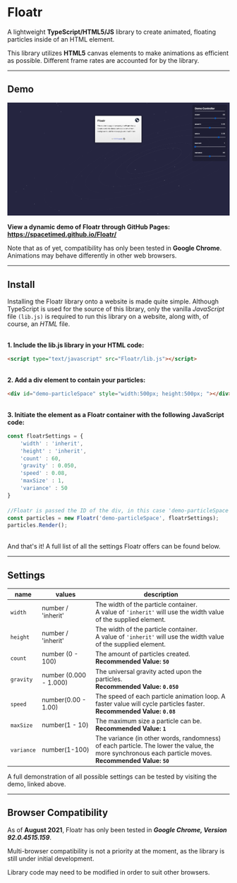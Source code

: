 # Floatr
A lightweight **TypeScript/HTML5/JS** library to create animated, floating particles inside of an HTML element. 

This library utilizes **HTML5** canvas elements to make animations as efficient as possible. Different frame rates are accounted for by the library. 


----------
## Demo

![Demo Image](/images/demo.png)

**View a dynamic demo of Floatr through GitHub Pages:**
**https://spacetimed.github.io/Floatr/**

Note that as of yet, compatibility has only been tested in **Google Chrome**. Animations may behave differently in other web browsers.



----------
## Install
Installing the Floatr library onto a website is made quite simple. Although TypeScript is used for the source of this library, only the vanilla *JavaScript* file `(lib.js)` is required to run this library on a website, along with, of course, an *HTML* file.

\
**1. Include the lib.js library in your HTML code:**
```html
<script type="text/javascript" src="Floatr/lib.js"></script>
```

\
**2. Add a div element to contain your particles:**
```html
<div id="demo-particleSpace" style="width:500px; height:500px; "></div>
```

\
**3. Initiate the element as a Floatr container with the following JavaScript code:**
```js
const floatrSettings = { 
    'width' : 'inherit',
    'height' : 'inherit',
    'count' : 60,
    'gravity' : 0.050,
    'speed' : 0.08,
    'maxSize' : 1,
    'variance' : 50
}

//Floatr is passed the ID of the div, in this case 'demo-particleSpace'.
const particles = new Floatr('demo-particleSpace', floatrSettings);
particles.Render();
```

\
And that's it! A full list of all the settings Floatr offers can be found below.

----------
## Settings

name | values | description
-----|-----------------|------------
`width` | number / 'inherit' | The width of the particle container. <br> A value of `'inherit'` will use the width value of the supplied element. 
`height` | number / 'inherit' | The width of the particle container. <br> A value of `'inherit'` will use the width value of the supplied element. 
`count` | number (0 - 100) | The amount of particles created.<br>**Recommended Value: `50`**
`gravity` | number (0.000 - 1.000) | The universal gravity acted upon the particles.<br>**Recommended Value: `0.050`**
`speed` | number(0.00 - 1.00) | The speed of each particle animation loop. A faster value will cycle particles faster.<br>**Recommended Value: `0.08`**
`maxSize` | number(1 - 10) | The maximum size a particle can be.<br>**Recommended Value: `1`**
`variance` | number(1-100) | The variance (in other words, randomness) of each particle. The lower the value, the more synchronous each particle moves.<br>**Recommended Value: `50`**

A full demonstration of all possible settings can be tested by visiting the demo, linked above.

----------
## Browser Compatibility

As of **August 2021**, Floatr has only been tested in _**Google Chrome,  Version 92.0.4515.159**_. 

Multi-browser compatibility is not a priority at the moment, as the library is still under initial development.

Library code may need to be modified in order to suit other browsers.
